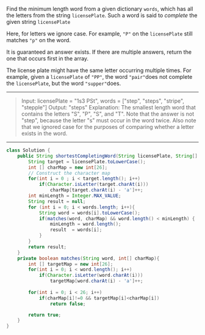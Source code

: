 Find the minimum length word from a given dictionary `words`, which has all the letters from the string `licensePlate`. Such a word is said to *complete* the given string `licensePlate`

Here, for letters we ignore case. For example, `"P"` on the `licensePlate` still matches `"p"` on the word.

It is guaranteed an answer exists. If there are multiple answers, return the one that occurs first in the array.

The license plate might have the same letter occurring multiple times. For example, given a `licensePlate` of `"PP"`, the word `"pair"`does not complete the `licensePlate`, but the word `"supper"`does.

---

> Input: licensePlate = "1s3 PSt", words = ["step", "steps", "stripe", "stepple"]
> Output: "steps"
> Explanation: The smallest length word that contains the letters "S", "P", "S", and "T".
> Note that the answer is not "step", because the letter "s" must occur in the word twice.
> Also note that we ignored case for the purposes of comparing whether a letter exists in the word.

---



```java
class Solution {
    public String shortestCompletingWord(String licensePlate, String[] words) {
        String target = licensePlate.toLowerCase();
        int [] charMap = new int[26];
        // Construct the character map
        for(int i = 0 ; i < target.length(); i++)
            if(Character.isLetter(target.charAt(i))) 
                charMap[target.charAt(i) - 'a']++;
        int minLength = Integer.MAX_VALUE;
        String result = null;
        for (int i = 0; i < words.length; i++){
            String word = words[i].toLowerCase();
            if(matches(word, charMap) && word.length() < minLength) {
                minLength = word.length();
                result  = words[i];
            }
        }
        return result;
    }
    private boolean matches(String word, int[] charMap){
        int [] targetMap = new int[26];
        for(int i = 0; i < word.length(); i++)
            if(Character.isLetter(word.charAt(i))) 
                targetMap[word.charAt(i) - 'a']++;
        
        for(int i = 0; i < 26; i++)
            if(charMap[i]!=0 && targetMap[i]<charMap[i]) 
                return false;

        return true;
    }
}
```



